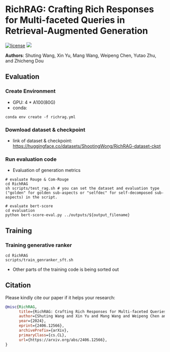 # RichRAG: Crafting Rich Responses for Multi-faceted Queries in Retrieval-Augmented Generation
<p>
<a href="https://github.com/ShootingWong/RichRAG/blob/main/LICENSE"><img src="https://img.shields.io/badge/License-MIT-blue" alt="license"></a>
<a href="https://arxiv.org/abs/2406.12566"><img src="https://img.shields.io/badge/Paper-Arxiv-red"></a>
</p>

**Authors**: Shuting Wang, Xin Yu, Mang Wang, Weipeng Chen, Yutao Zhu, and Zhicheng Dou

## Evaluation
### Create Environment
- GPU: 4 * A100(80G)
- conda:
```
conda env create -f richrag.yml
```

### Download dataset & checkpoint
- link of dataset & checkpoint: https://huggingface.co/datasets/ShootingWong/RichRAG-dataset-ckpt 


### Run evaluation code
- Evaluation of generation metrics
```
# evaluate Rouge & Com-Rouge
cd RichRAG
sh scripts/test_rag.sh # you can set the dataset and evaluation type ("golden" for golden sub-aspects or "selfdec" for self-decomposed sub-aspects) in the script.

# evaluate bert-score
cd evaluation
python bert-score-eval.py ../outputs/${output_filename}
```

## Training
### Training generative ranker
```
cd RichRAG
scripts/train_genranker_sft.sh
```

- Other parts of the training code is being sorted out

## Citation
Please kindly cite our paper if it helps your research:
```BibTex
@misc{RichRAG,
      title={RichRAG: Crafting Rich Responses for Multi-faceted Queries in Retrieval-Augmented Generation}, 
      author={Shuting Wang and Xin Yu and Mang Wang and Weipeng Chen and Yutao Zhu and Zhicheng Dou},
      year={2024},
      eprint={2406.12566},
      archivePrefix={arXiv},
      primaryClass={cs.CL},
      url={https://arxiv.org/abs/2406.12566}, 
}
```